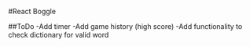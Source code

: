 #React Boggle

##ToDo
-Add timer
-Add game history (high score)
-Add functionality to check dictionary for valid word